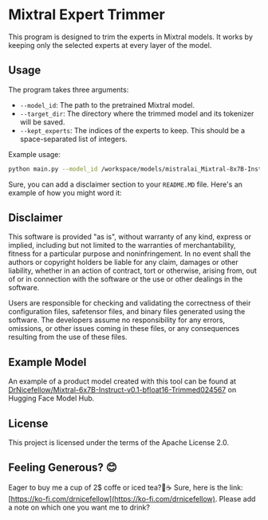 # Mixtral Expert Trimmer

This program is designed to trim the experts in Mixtral models. It works by keeping only the selected experts at every layer of the model.

## Usage

The program takes three arguments:

- `--model_id`: The path to the pretrained Mixtral model.
- `--target_dir`: The directory where the trimmed model and its tokenizer will be saved.
- `--kept_experts`: The indices of the experts to keep. This should be a space-separated list of integers.

Example usage:

```bash
python main.py --model_id /workspace/models/mistralai_Mixtral-8x7B-Instruct-v0.1 --target_dir /src/models/mistralai_Mixtral-6x7B-Instruct-v0.1 --kept_experts 0 2 4 5 6 7
```

Sure, you can add a disclaimer section to your `README.MD` file. Here's an example of how you might word it:


## Disclaimer

This software is provided "as is", without warranty of any kind, express or implied, including but not limited to the warranties of merchantability, fitness for a particular purpose and noninfringement. In no event shall the authors or copyright holders be liable for any claim, damages or other liability, whether in an action of contract, tort or otherwise, arising from, out of or in connection with the software or the use or other dealings in the software.

Users are responsible for checking and validating the correctness of their configuration files, safetensor files, and binary files generated using the software. The developers assume no responsibility for any errors, omissions, or other issues coming in these files, or any consequences resulting from the use of these files.

## Example Model

An example of a product model created with this tool can be found at [DrNicefellow/Mixtral-6x7B-Instruct-v0.1-bfloat16-Trimmed024567](https://huggingface.co/DrNicefellow/Mixtral-6x7B-Instruct-v0.1-bfloat16-Trimmed024567) on Hugging Face Model Hub.

## License

This project is licensed under the terms of the Apache License 2.0.



## Feeling Generous? 😊

Eager to buy me a cup of 2$ coffe or iced tea?🍵☕ Sure, here is the link: [https://ko-fi.com/drnicefellow](https://ko-fi.com/drnicefellow). Please add a note on which one you want me to drink?